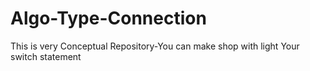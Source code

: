 # Algo-Type-Connection
This is very Conceptual Repository-You can make shop with light Your switch statement
